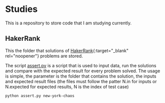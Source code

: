 # Studies

This is a repository to store code that I am studying currently.

## HakerRank

This the folder that solutions of [HakerRank](https://www.hackerrank.com/){:target="_blank" rel="noopener"} problems are stored. 

The script [assert.py](HackerRank/assert.py) is a script that is used to input data, run the solutions and compare with the expected result for every problem solved. The usage is simple, the parameter is the folder that contains the solution, the inputs and expected result files (the files must follow the patter N.in for inputs or N.expected for expected results, N is the index of test case)

```bash
python assert.py new-york-chaos
```
